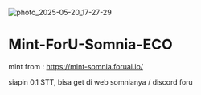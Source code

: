 ![photo_2025-05-20_17-27-29](https://github.com/user-attachments/assets/de9ece17-5d1a-4371-a4e8-0c62159bd3e7)

# Mint-ForU-Somnia-ECO
mint from : https://mint-somnia.foruai.io/

siapin 0.1 STT, bisa get di web somnianya / discord foru
